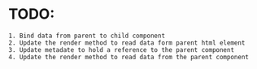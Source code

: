 # TODO:
    1. Bind data from parent to child component 
    2. Update the render method to read data form parent html element
    3. Update metadate to hold a reference to the parent component
    4. Update the render method to read data from the parent component
